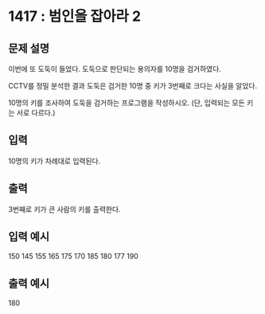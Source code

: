 # 1417 : 범인을 잡아라 2
  
## 문제 설명    
이번에 또 도둑이 들었다. 도둑으로 판단되는 용의자를 10명을 검거하였다.

CCTV를 정밀 분석한 결과 도둑은 검거한 10명 중 키가 3번째로 크다는 사실을 알았다.

10명의 키를 조사하여 도둑을 검거하는 프로그램을 작성하시오. (단, 입력되는 모든 키는 서로 다르다.)

## 입력
 10명의 키가 차례대로 입력된다.

## 출력
3번째로 키가 큰 사람의 키를 출력한다.

## 입력 예시   
150 145 155 165 175 170 185 180 177 190 

## 출력 예시
180